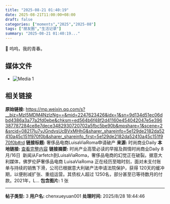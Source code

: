 ```yaml
---
title: "2025-08-21 01:40:19"
date: 2025-08-21T11:00:00+08:00
draft: false
categories: ["moments","2025","2025-08"]
tags: ["朋友圈","生活记录"]
summary: "2025-08-21 01:40:19..."
---
```


🥹 呜呜，我的青春。

## 媒体文件

- ![Media 1](/Moments/photos/2025-08-21/202508210140190.jpg)

## 相关链接

**原始链接:** https://mp.weixin.qq.com/s?__biz=MzI5MDM4NzIzNg==&mid=2247623426&idx=1&sn=9d134d51ec06dbd4386a3a77a2fd0ebe&chksm=ed564b6f48f2d41160e454042047e5e396387787284ce8e7dece3482930720702a5fbc5be90b&mpshare=1&scene=2&srcid=08217Iu7yJGndvsUcBVxMHhG&sharer_shareinfo=5e129de2182da52410a45c151f970f0b&sharer_shareinfo_first=5e129de2182da52410a45c151f970f0b#rd
**链接标题:** 奢侈品电商LuisaViaRoma申请破产
**来源:** 时尚商业Daily
**本地链接:** [查看完整内容](/link_content/2025/08/2025-08-21-1/link_content/)
**链接摘要:** 时尚产业高管必读的早报及舆情时尚商业Daily 8月/16日  新闻从Farfetch到LuisaViaRoma，奢侈品电商的幻觉正在破裂。据意大利媒体，佛罗伦萨奢侈品电商 LuisaViaRoma 正在经历至暗时刻，面对未支付账单与持续的销售下滑，公司已根据意大利破产法申请法院保护，获得 120天的缓冲期，以便削减扩张、重组运营。其债权人超过 1250名，部分甚至已等待数月的付款。2021年，L...
**包含图片:** 1 张

---

**帖子类型:** 3
**用户名:** chenxueyuan001
**处理时间:** 2025/8/28 18:44:46